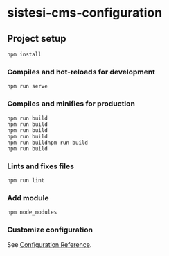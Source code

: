 # sistesi-cms-configuration

## Project setup
```
npm install
```

### Compiles and hot-reloads for development
```
npm run serve
```

### Compiles and minifies for production
```
npm run build
npm run build
npm run build
npm run build
npm run buildnpm run build
npm run build
```

### Lints and fixes files
```
npm run lint
```

### Add module
```
npm node_modules
```

### Customize configuration
See [Configuration Reference](https://cli.vuejs.org/config/).
